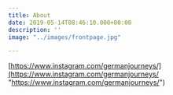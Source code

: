 ```yaml
---
title: About
date: 2019-05-14T08:46:10.000+00:00
description: ''
image: "../images/frontpage.jpg"

---
```

[https://www.instagram.com/germanjourneys/](https://www.instagram.com/germanjourneys/ "https://www.instagram.com/germanjourneys/")